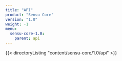 ```yaml
---
title: "API"
product: "Sensu Core"
version: "1.0"
weight: -1
menu: 
  sensu-core-1.0:
    parent: api
---
```


{{< directoryListing "content/sensu-core/1.0/api" >}}
